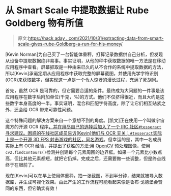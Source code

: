 # 从 Smart Scale 中提取数据让 Rube Goldberg 物有所值

> 原文:[https://hack aday . com/2021/10/31/extracting-data-from-smart-scale-gives-rube-Goldberg-a-run-for-his-money/](https://hackaday.com/2021/10/31/extracting-data-from-smart-scale-gives-rube-goldberg-a-run-for-his-money/)

[Kevin Norman]为自己买了一台智能体重秤，打算记录数据供自己分析，但发现从设备中提取数据绝非易事。事实证明，从他的秤中获取数据的唯一方法是在移动应用程序中查看。屏幕抓取是一种由来已久的从不合作的系统中提取数据的方法，所以[Kevin]承诺定期从应用程序中获取完整的屏幕截图，并使用光学字符识别(OCR)来获取数字，但实现这一点是一个令人惊讶的漫长过程，充满了死胡同。

首先，虽然 OCR 是可靠的，但它需要合适的条件。最终成为大问题的一件事是该应用程序在数字后附加单位(千克，%)的方式。他们不仅挤得很近，而且大约是这些数字本身高度的一半。事实证明，混合和匹配字符高度，除了让它们相互贴紧之外，还会给 OCR 带来可靠性问题。

这个特殊问题的解决方案来自一个意想不到的角度。[凯文]正在使用一个叫做宇宙魔方的开源 OCR 程序[，并在用尽自己的选择后加入了一个 IRC 社区`#tesseract`寻求建议。困惑的在线社区成员告诉[Kevin]他们与 OCR 无关；`#tesseract`实际上是一个开源 3D FPS 射击游戏](https://github.com/tesseract-ocr/tesseract)[的社区，同名游戏](http://tesseract.gg/)。但幸运的是，其中一名成员实际上有 OCR 经验，并提出了获胜的方法:用 [OpenCV](https://opencv.org/) 预处理图像，使用`cv2.findContours()`检测并创建每个元素周围的边界框。如果一个元素比小数点高，但比其他元素都短，就把它扔掉。完成之后，还需要做一些调整，但是终点线终于在眼前了。

现在[Kevin]可以在早上使用体重秤，拍一张截图，不到半分钟，结果就被导入数据库，并生成可视化效果。由此产生的工作流程可能看起来像是鲁布·戈德堡会赞同的东西，但它确实有效！
